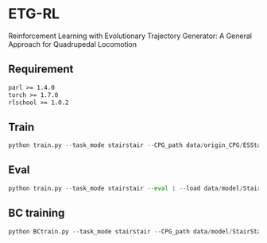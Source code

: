 # ETG-RL

Reinforcement Learning with Evolutionary Trajectory Generator: A General Approach for Quadrupedal Locomotion

## Requirement
```txt
parl >= 1.4.0
torch >= 1.7.0
rlschool >= 1.0.2
```

## Train
```python
python train.py --task_mode stairstair --CPG_path data/origin_CPG/ESStair_origin.npz
```

## Eval
```python
python train.py --task_mode stairstair --eval 1 --load data/model/StairStair_3_itr_960231.pt
```

## BC training
```python
python BCtrain.py --task_mode stairstair --CPG_path data/model/StairStair_3_itr_960231.npz --ref_agent data/model/StairStair_3_itr_960231.pt
```